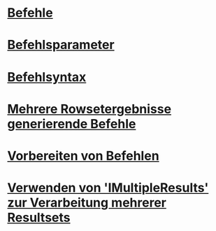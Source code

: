 # [Befehle](commands.md)
# [Befehlsparameter](command-parameters.md)
# [Befehlsyntax](command-syntax.md)
# [Mehrere Rowsetergebnisse generierende Befehle](commands-generating-multiple-rowset-results.md)
# [Vorbereiten von Befehlen](preparing-commands.md)
# [Verwenden von 'IMultipleResults' zur Verarbeitung mehrerer Resultsets](using-imultipleresults-to-process-multiple-result-sets.md)
